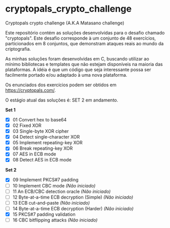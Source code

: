 ﻿# cryptopals_crypto_challenge

Cryptopals crypto challenge (A.K.A Matasano challenge)

Este repositório contém as soluções desenvolvidas para o desafio chamado "cryptopals". Este desafio corresponde à um conjunto de 48
exercícios, particionados em 8 conjuntos, que demonstram ataques reais ao mundo da criptografia.

As minhas soluções foram desenvolvidas em C, buscando utilizar ao mínimo bibliotecas e templates que não estejam disponíveis na maioria das
plataformas. A idéia é que um código que seja interessante possa ser facilmente portado e/ou adaptado à uma nova plataforma.

Os enunciados dos exercícios podem ser obtidos em https://cryptopals.com/.

O estágio atual das soluções é: SET 2 em andamento.

**Set 1**

- [x] 01 Convert hex to base64
- [x] 02 Fixed XOR
- [x] 03 Single-byte XOR cipher
- [x] 04 Detect single-character XOR
- [x] 05 Implement repeating-key XOR
- [x] 06 Break repeating-key XOR
- [x] 07 AES in ECB mode
- [x] 08 Detect AES in ECB mode

**Set 2**

- [x] 09 Implement PKCS#7 padding
- [ ] 10 Implement CBC mode *(Não iniciado)*
- [ ] 11 An ECB/CBC detection oracle *(Não iniciado)*
- [ ] 12 Byte-at-a-time ECB decryption (Simple) *(Não iniciado)*
- [ ] 13 ECB cut-and-paste *(Não iniciado)*
- [ ] 14 Byte-at-a-time ECB decryption (Harder) *(Não iniciado)*
- [x] 15 PKCS#7 padding validation
- [ ] 16 CBC bitflipping attacks *(Não iniciado)*
